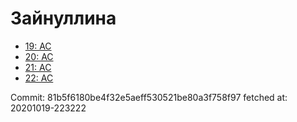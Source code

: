 # Зайнуллина
- [19: AC](19.md)
- [20: AC](20.md)
- [21: AC](21.md)
- [22: AC](22.md)

Commit: 81b5f6180be4f32e5aeff530521be80a3f758f97
 fetched at: 20201019-223222
